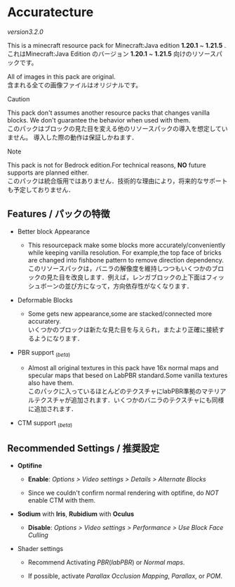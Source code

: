 # Accuratecture

*version3.2.0*

This is a minecraft resource pack for Minecraft:Java edition **1.20.1** ~ **1.21.5** .<br/>
これはMinecraft:Java Edition のバージョン **1.20.1** ~ **1.21.5** 向けのリソースパックです。

All of images in this pack are original.<br/>
含まれる全ての画像ファイルはオリジナルです。

> [!CAUTION]
> This pack don't assumes another resource packs that changes vanilla blocks.
> We don't guarantee the behavior when used with them.<br/>
> このパックはブロックの見た目を変える他のリソースパックの導入を想定していません。
> 導入した際の動作は保証しかねます．

> [!NOTE]
> This pack is not for Bedrock edition.For technical reasons, **NO** future supports are planned either.<br/>
> このパックは統合版用ではありません．技術的な理由により，将来的なサポートも予定しておりません．

## Features / パックの特徴

- Better block Appearance

  - This resourcepack make some blocks more accurately/conveniently while keeping vanilla resolution. For example,the top face of bricks are changed into fishbone pattern to remove direction dependency.<br/>
  このリソースパックは，バニラの解像度を維持しつつもいくつかのブロックの見た目を改良します．例えば，レンガブロックの上下面はフィッシュボーンの並び方になって，方向依存性がなくなります．

- Deformable Blocks

  - Some gets new appearance,some are stacked/connected more accuratery.<br/>
    いくつかのブロックは新たな見た目を与えられ，またより正確に接続するようになります．

- PBR support <sub>(*beta*)</sub>

  - Almost all original textures in this pack have 16x normal maps and specular maps that besed on LabPBR standard.Some vanilla textures also have them.<br/>
  このパックに入っているほとんどのテクスチャにlabPBR準拠のマテリアルテクスチャが追加されます．いくつかのバニラのテクスチャにも同様に追加されます．

- CTM support <sub>(*beta*)</sub>

## Recommended Settings / 推奨設定

- **Optifine**
  
  - **Enable**: *Options > Video settings > Details > Alternate Blocks*

  - Since we couldn't confirm normal rendering with optifine, do *NOT* enable CTM with them.

- **Sodium** with **Iris**, **Rubidium** with **Oculus**
  
  - **Disable**: *Options > Video settings > Performance > Use Block Face Culling*

- Shader settings
  
  - Recommend Activating *PBR*(*labPBR*) or *Normal maps*.
  
  - If possible, activate *Parallax Occlusion Mapping*, *Parallax*, or *POM*.
